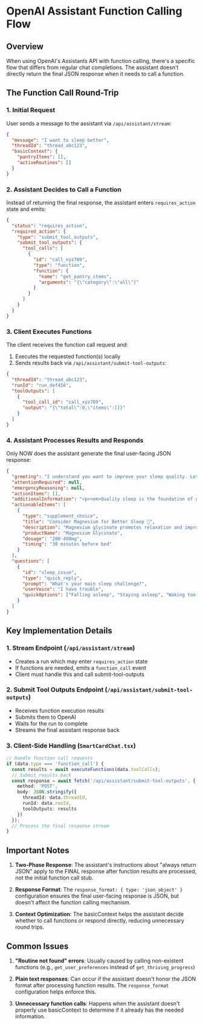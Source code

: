 # OpenAI Assistant Function Calling Flow

## Overview
When using OpenAI's Assistants API with function calling, there's a specific flow that differs from regular chat completions. The assistant doesn't directly return the final JSON response when it needs to call a function.

## The Function Call Round-Trip

### 1. Initial Request
User sends a message to the assistant via `/api/assistant/stream`:
```json
{
  "message": "I want to sleep better",
  "threadId": "thread_abc123",
  "basicContext": {
    "pantryItems": [],
    "activeRoutines": []
  }
}
```

### 2. Assistant Decides to Call a Function
Instead of returning the final response, the assistant enters `requires_action` state and emits:
```json
{
  "status": "requires_action",
  "required_action": {
    "type": "submit_tool_outputs",
    "submit_tool_outputs": {
      "tool_calls": [
        {
          "id": "call_xyz789",
          "type": "function",
          "function": {
            "name": "get_pantry_items",
            "arguments": "{\"category\":\"all\"}"
          }
        }
      ]
    }
  }
}
```

### 3. Client Executes Functions
The client receives the function call request and:
1. Executes the requested function(s) locally
2. Sends results back via `/api/assistant/submit-tool-outputs`:
```json
{
  "threadId": "thread_abc123",
  "runId": "run_def456",
  "toolOutputs": [
    {
      "tool_call_id": "call_xyz789",
      "output": "{\"total\":0,\"items\":[]}"
    }
  ]
}
```

### 4. Assistant Processes Results and Responds
Only NOW does the assistant generate the final user-facing JSON response:
```json
{
  "greeting": "I understand you want to improve your sleep quality. Let me help you explore natural solutions 🌙",
  "attentionRequired": null,
  "emergencyReasoning": null,
  "actionItems": [],
  "additionalInformation": "<p><em>Quality sleep is the foundation of good health.</em></p>",
  "actionableItems": [
    {
      "type": "supplement_choice",
      "title": "Consider Magnesium for Better Sleep 🌙",
      "description": "Magnesium glycinate promotes relaxation and improves sleep quality",
      "productName": "Magnesium Glycinate",
      "dosage": "200-400mg",
      "timing": "30 minutes before bed"
    }
  ],
  "questions": [
    {
      "id": "sleep_issue",
      "type": "quick_reply",
      "prompt": "What's your main sleep challenge?",
      "userVoice": "I have trouble",
      "quickOptions": ["Falling asleep", "Staying asleep", "Waking too early", "All of the above"]
    }
  ]
}
```

## Key Implementation Details

### 1. Stream Endpoint (`/api/assistant/stream`)
- Creates a run which may enter `requires_action` state
- If functions are needed, emits a `function_call` event
- Client must handle this and call submit-tool-outputs

### 2. Submit Tool Outputs Endpoint (`/api/assistant/submit-tool-outputs`)
- Receives function execution results
- Submits them to OpenAI
- Waits for the run to complete
- Streams the final assistant response back

### 3. Client-Side Handling (`SmartCardChat.tsx`)
```typescript
// Handle function call requests
if (data.type === 'function_call') {
  const results = await executeFunctions(data.toolCalls);
  // Submit results back
  const response = await fetch('/api/assistant/submit-tool-outputs', {
    method: 'POST',
    body: JSON.stringify({
      threadId: data.threadId,
      runId: data.runId,
      toolOutputs: results
    })
  });
  // Process the final response stream
}
```

## Important Notes

1. **Two-Phase Response**: The assistant's instructions about "always return JSON" apply to the FINAL response after function results are processed, not the initial function call stub.

2. **Response Format**: The `response_format: { type: 'json_object' }` configuration ensures the final user-facing response is JSON, but doesn't affect the function calling mechanism.

3. **Context Optimization**: The basicContext helps the assistant decide whether to call functions or respond directly, reducing unnecessary round trips.

## Common Issues

1. **"Routine not found" errors**: Usually caused by calling non-existent functions (e.g., `get_user_preferences` instead of `get_thriving_progress`)

2. **Plain text responses**: Can occur if the assistant doesn't honor the JSON format after processing function results. The `response_format` configuration helps enforce this.

3. **Unnecessary function calls**: Happens when the assistant doesn't properly use basicContext to determine if it already has the needed information.